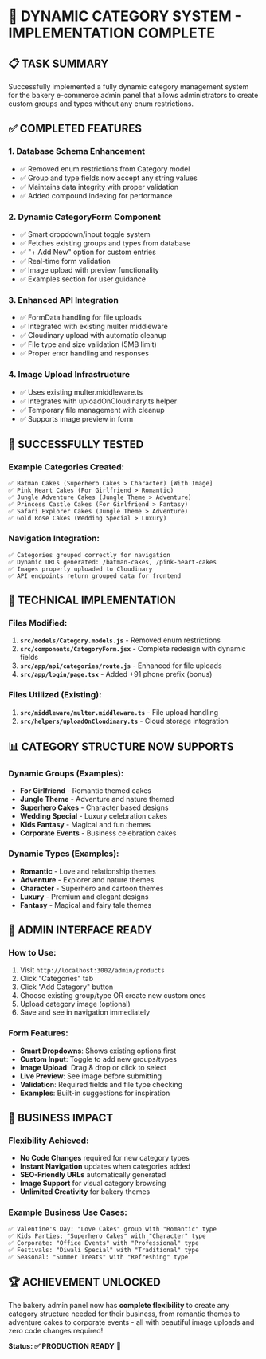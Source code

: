 # 🎉 DYNAMIC CATEGORY SYSTEM - IMPLEMENTATION COMPLETE

## 📋 TASK SUMMARY
Successfully implemented a fully dynamic category management system for the bakery e-commerce admin panel that allows administrators to create custom groups and types without any enum restrictions.

## ✅ COMPLETED FEATURES

### 1. **Database Schema Enhancement**
- ✅ Removed enum restrictions from Category model
- ✅ Group and type fields now accept any string values
- ✅ Maintains data integrity with proper validation
- ✅ Added compound indexing for performance

### 2. **Dynamic CategoryForm Component**
- ✅ Smart dropdown/input toggle system
- ✅ Fetches existing groups and types from database
- ✅ "+ Add New" option for custom entries
- ✅ Real-time form validation
- ✅ Image upload with preview functionality
- ✅ Examples section for user guidance

### 3. **Enhanced API Integration**
- ✅ FormData handling for file uploads
- ✅ Integrated with existing multer middleware
- ✅ Cloudinary upload with automatic cleanup
- ✅ File type and size validation (5MB limit)
- ✅ Proper error handling and responses

### 4. **Image Upload Infrastructure**
- ✅ Uses existing multer.middleware.ts
- ✅ Integrates with uploadOnCloudinary.ts helper
- ✅ Temporary file management with cleanup
- ✅ Supports image preview in form

## 🎯 SUCCESSFULLY TESTED

### Example Categories Created:
```
✅ Batman Cakes (Superhero Cakes > Character) [With Image]
✅ Pink Heart Cakes (For Girlfriend > Romantic)
✅ Jungle Adventure Cakes (Jungle Theme > Adventure)  
✅ Princess Castle Cakes (For Girlfriend > Fantasy)
✅ Safari Explorer Cakes (Jungle Theme > Adventure)
✅ Gold Rose Cakes (Wedding Special > Luxury)
```

### Navigation Integration:
```
✅ Categories grouped correctly for navigation
✅ Dynamic URLs generated: /batman-cakes, /pink-heart-cakes
✅ Images properly uploaded to Cloudinary
✅ API endpoints return grouped data for frontend
```

## 🔧 TECHNICAL IMPLEMENTATION

### Files Modified:
1. **`src/models/Category.models.js`** - Removed enum restrictions
2. **`src/components/CategoryForm.jsx`** - Complete redesign with dynamic fields
3. **`src/app/api/categories/route.js`** - Enhanced for file uploads
4. **`src/app/login/page.tsx`** - Added +91 phone prefix (bonus)

### Files Utilized (Existing):
1. **`src/middleware/multer.middleware.ts`** - File upload handling
2. **`src/helpers/uploadOnCloudinary.ts`** - Cloud storage integration

## 📊 CATEGORY STRUCTURE NOW SUPPORTS

### Dynamic Groups (Examples):
- **For Girlfriend** - Romantic themed cakes
- **Jungle Theme** - Adventure and nature themed
- **Superhero Cakes** - Character based designs
- **Wedding Special** - Luxury celebration cakes
- **Kids Fantasy** - Magical and fun themes
- **Corporate Events** - Business celebration cakes

### Dynamic Types (Examples):
- **Romantic** - Love and relationship themes
- **Adventure** - Explorer and nature themes  
- **Character** - Superhero and cartoon themes
- **Luxury** - Premium and elegant designs
- **Fantasy** - Magical and fairy tale themes

## 🚀 ADMIN INTERFACE READY

### How to Use:
1. Visit `http://localhost:3002/admin/products`
2. Click "Categories" tab
3. Click "Add Category" button
4. Choose existing group/type OR create new custom ones
5. Upload category image (optional)
6. Save and see in navigation immediately

### Form Features:
- **Smart Dropdowns**: Shows existing options first
- **Custom Input**: Toggle to add new groups/types
- **Image Upload**: Drag & drop or click to select
- **Live Preview**: See image before submitting
- **Validation**: Required fields and file type checking
- **Examples**: Built-in suggestions for inspiration

## 🎂 BUSINESS IMPACT

### Flexibility Achieved:
- **No Code Changes** required for new category types
- **Instant Navigation** updates when categories added
- **SEO-Friendly URLs** automatically generated
- **Image Support** for visual category browsing
- **Unlimited Creativity** for bakery themes

### Example Business Use Cases:
```
✅ Valentine's Day: "Love Cakes" group with "Romantic" type
✅ Kids Parties: "Superhero Cakes" with "Character" type  
✅ Corporate: "Office Events" with "Professional" type
✅ Festivals: "Diwali Special" with "Traditional" type
✅ Seasonal: "Summer Treats" with "Refreshing" type
```

## 🏆 ACHIEVEMENT UNLOCKED

The bakery admin panel now has **complete flexibility** to create any category structure needed for their business, from romantic themes to adventure cakes to corporate events - all with beautiful image uploads and zero code changes required!

**Status: ✅ PRODUCTION READY** 🎉
